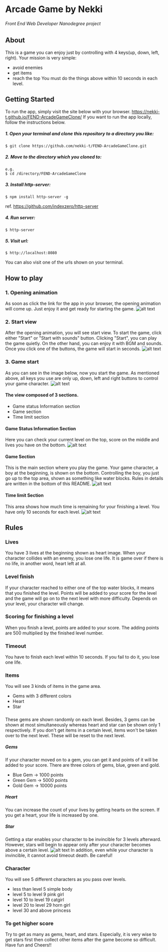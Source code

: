 # Arcade Game by Nekki
######  Front End Web Developer Nanodegree project
## About
This is a game you can enjoy just by controlling with 4 keys(up, down, left, right).
Your mission is very simple:
+ avoid enemies
+ get items
+ reach the top
You must do the things above within 10 seconds in each level.

## Getting Started
To run the app, simply visit the site below with your browser.
https://nekki-t.github.io/FEND-ArcadeGameClone/
If you want to run the app locally, follow the instructions below.
##### 1. Open your terminal and clone this repository to a directory you like:
```
$ git clone https://github.com/nekki-t/FEND-ArcadeGameClone.git
```
##### 2. Move to the directory which you cloned to:
```
e.g.
$ cd /directory/FEND-ArcadeGameClone
```
##### 3. Install http-server:
```
$ npm install http-server -g
```
ref. https://github.com/indexzero/http-server
##### 4. Run server:
```
$ http-server
```
##### 5. Visit url:
```
$ http://localhost:8080
```
You can also visit one of the urls shown on your terminal.
## How to play

### 1. Opening animation
As soon as click the link for the app in your browser, the opening animation will come up.
Just enjoy it and get ready for starting the game.
![alt text](./read_me_images/openning.png "opening image")

### 2. Start view
After the opening animation, you will see start view. To start the game, click either "Start" or "Start with sounds" button.
Clicking "Start", you can play the game quietly.
On the other hand, you can enjoy it with BGM and sounds.
Once you click one of the buttons, the game will start in seconds.
![alt text](./read_me_images/start-buttons.png "start buttons")

### 3. Game start
As you can see in the image below, now you start the game. As mentioned above, all keys you use are only up, down, left and right buttons to control your game character.
![alt text](./read_me_images/main-view.png "game view")

#### The view composed of 3 sections.
+ Game status Information section
+ Game section
+ Time limit section

#### Game Status Information Section
Here you can check your current level on the top, score on the middle and lives you have on the bottom.
![alt text](./read_me_images/game-status.png "game status")

#### Game Section
This is the main section where you play the game. Your game character, a boy at the beginning, is shown on the bottom.
Controlling the boy, you just go up to the top area, shown as something like water blocks. Rules in details are written in the bottom of this README.
![alt text](./read_me_images/game-board.png "game section")

#### Time limit Section
This area shows how much time is remaining for your finishing a level. You have only 10 seconds for each level.
![alt text](./read_me_images/timelimit.png "time limit")

## Rules
### Lives
You have 3 lives at the beginning shown as heart image. When your character collides with an enemy, you lose one life.
It is game over if there is no life, in another word, heart left at all.

### Level finish
If your character reached to either one of the top water blocks, it means that you finished the level.
Points will be added to your score for the level and the game will go on to the next level with more difficulty. Depends on your level, your character will change.

### Scoring for finishing a level
When you finish a level, points are added to your score. The adding points are 500 multiplied by the finished level number.

### Timeout
You have to finish each level within 10 seconds. If you fail to do it, you lose one life.

### Items
You will see 3 kinds of items in the game area.
+ Gems with 3 different colors
+ Heart
+ Star

#####
These gems are shown randomly on each level. Besides, 3 gems can be shown at most simultaneously whereas heart and star can be shown only 1 respectively.
If you don't get items in a certain level, items won't be taken over to the next level. These will be reset to the next level.

##### Gems
If your character moved on to a gem, you can get it and points of it will be added to your score.
There are three colors of gems, blue, green and gold.
+ Blue Gem -> 1000 points
+ Green Gem -> 5000 points
+ Gold Gem -> 10000 points

##### Heart
You can increase the count of your lives by getting hearts on the screen. If you get a heart, your life is increased by one.

##### Star
Getting a star enables your character to be invincible for 3 levels afterward. However, stars will begin to appear only after your character becomes above a certain level.
![alt text](./read_me_images/invincible-mode.png "invincible mode")
In addition, even while your character is invincible, it cannot avoid timeout death. Be careful!


### Character
You will see 5 different characters as you pass over levels.
+ less than level 5
simple body
+ level 5 to level 9
pink girl
+ level 10 to level 19
catgirl
+ level 20 to level 29
horn girl
+ level 30 and above
princess

### To get higher score
Try to get as many as gems, heart, and stars. Especially, it is very wise to get stars first then collect other items after the game become so difficult.
Have fun and Cheers!!